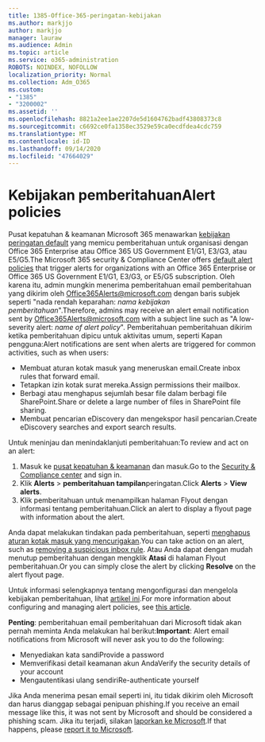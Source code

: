 ```yaml
---
title: 1385-Office-365-peringatan-kebijakan
ms.author: markjjo
author: markjjo
manager: lauraw
ms.audience: Admin
ms.topic: article
ms.service: o365-administration
ROBOTS: NOINDEX, NOFOLLOW
localization_priority: Normal
ms.collection: Adm_O365
ms.custom:
- "1385"
- "3200002"
ms.assetid: ''
ms.openlocfilehash: 8821a2ee1ae2207de5d1604762badf43808373c8
ms.sourcegitcommit: c6692ce0fa1358ec3529e59ca0ecdfdea4cdc759
ms.translationtype: MT
ms.contentlocale: id-ID
ms.lasthandoff: 09/14/2020
ms.locfileid: "47664029"
---
```

# <a name="alert-policies"></a><span data-ttu-id="28690-102">Kebijakan pemberitahuan</span><span class="sxs-lookup"><span data-stu-id="28690-102">Alert policies</span></span>

<span data-ttu-id="28690-103">Pusat kepatuhan & keamanan Microsoft 365 menawarkan [kebijakan peringatan default](https://docs.microsoft.com/microsoft-365/compliance/alert-policies#default-alert-policies) yang memicu pemberitahuan untuk organisasi dengan Office 365 Enterprise atau Office 365 US Government E1/G1, E3/G3, atau E5/G5.</span><span class="sxs-lookup"><span data-stu-id="28690-103">The Microsoft 365 security & Compliance Center offers [default alert policies](https://docs.microsoft.com/microsoft-365/compliance/alert-policies#default-alert-policies) that trigger alerts for organizations with an Office 365 Enterprise or Office 365 US Government E1/G1, E3/G3, or E5/G5 subscription.</span></span> <span data-ttu-id="28690-104">Oleh karena itu, admin mungkin menerima pemberitahuan email pemberitahuan yang dikirim oleh Office365Alerts@microsoft.com dengan baris subjek seperti "nada rendah keparahan: *nama kebijakan pemberitahuan*".</span><span class="sxs-lookup"><span data-stu-id="28690-104">Therefore, admins may receive an alert email notification sent by Office365Alerts@microsoft.com with a subject line such as "A low-severity alert: *name of alert policy*".</span></span> <span data-ttu-id="28690-105">Pemberitahuan pemberitahuan dikirim ketika pemberitahuan dipicu untuk aktivitas umum, seperti Kapan pengguna:</span><span class="sxs-lookup"><span data-stu-id="28690-105">Alert notifications are sent when alerts are triggered for common activities, such as when users:</span></span>

- <span data-ttu-id="28690-106">Membuat aturan kotak masuk yang meneruskan email.</span><span class="sxs-lookup"><span data-stu-id="28690-106">Create inbox rules that forward email.</span></span>
- <span data-ttu-id="28690-107">Tetapkan izin kotak surat mereka.</span><span class="sxs-lookup"><span data-stu-id="28690-107">Assign permissions their mailbox.</span></span>
- <span data-ttu-id="28690-108">Berbagi atau menghapus sejumlah besar file dalam berbagi file SharePoint.</span><span class="sxs-lookup"><span data-stu-id="28690-108">Share or delete a large number of files in SharePoint file sharing.</span></span>
- <span data-ttu-id="28690-109">Membuat pencarian eDiscovery dan mengekspor hasil pencarian.</span><span class="sxs-lookup"><span data-stu-id="28690-109">Create eDiscovery searches and export search results.</span></span>

<span data-ttu-id="28690-110">Untuk meninjau dan menindaklanjuti pemberitahuan:</span><span class="sxs-lookup"><span data-stu-id="28690-110">To review and act on an alert:</span></span>

1. <span data-ttu-id="28690-111">Masuk ke [pusat kepatuhan & keamanan](https://protection.office.com) dan masuk.</span><span class="sxs-lookup"><span data-stu-id="28690-111">Go to the [Security & Compliance center](https://protection.office.com) and sign in.</span></span>
2. <span data-ttu-id="28690-112">Klik **Alerts**  >  **pemberitahuan tampilan**peringatan.</span><span class="sxs-lookup"><span data-stu-id="28690-112">Click **Alerts** > **View alerts**.</span></span>
3. <span data-ttu-id="28690-113">Klik pemberitahuan untuk menampilkan halaman Flyout dengan informasi tentang pemberitahuan.</span><span class="sxs-lookup"><span data-stu-id="28690-113">Click an alert to display a flyout page with information about the alert.</span></span>

<span data-ttu-id="28690-114">Anda dapat melakukan tindakan pada pemberitahuan, seperti [menghapus aturan kotak masuk yang mencurigakan](https://docs.microsoft.com/microsoft-365/security/office-365-security/responding-to-a-compromised-email-account).</span><span class="sxs-lookup"><span data-stu-id="28690-114">You can take action on an alert, such as [removing a suspicious inbox rule](https://docs.microsoft.com/microsoft-365/security/office-365-security/responding-to-a-compromised-email-account).</span></span> <span data-ttu-id="28690-115">Atau Anda dapat dengan mudah menutup pemberitahuan dengan mengklik **Atasi** di halaman Flyout pemberitahuan.</span><span class="sxs-lookup"><span data-stu-id="28690-115">Or you can simply close the alert by clicking **Resolve** on the alert flyout page.</span></span>

<span data-ttu-id="28690-116">Untuk informasi selengkapnya tentang mengonfigurasi dan mengelola kebijakan pemberitahuan, lihat  [artikel ini](https://docs.microsoft.com/microsoft-365/compliance/alert-policies).</span><span class="sxs-lookup"><span data-stu-id="28690-116">For more information about configuring and managing alert policies, see  [this article](https://docs.microsoft.com/microsoft-365/compliance/alert-policies).</span></span>

<span data-ttu-id="28690-117">**Penting**: pemberitahuan email pemberitahuan dari Microsoft tidak akan pernah meminta Anda melakukan hal berikut:</span><span class="sxs-lookup"><span data-stu-id="28690-117">**Important**: Alert email notifications from Microsoft will never ask you to do the following:</span></span>

- <span data-ttu-id="28690-118">Menyediakan kata sandi</span><span class="sxs-lookup"><span data-stu-id="28690-118">Provide a password</span></span>
- <span data-ttu-id="28690-119">Memverifikasi detail keamanan akun Anda</span><span class="sxs-lookup"><span data-stu-id="28690-119">Verify the security details of your account</span></span>
- <span data-ttu-id="28690-120">Mengautentikasi ulang sendiri</span><span class="sxs-lookup"><span data-stu-id="28690-120">Re-authenticate yourself</span></span>

<span data-ttu-id="28690-121">Jika Anda menerima pesan email seperti ini, itu tidak dikirim oleh Microsoft dan harus dianggap sebagai penipuan phishing.</span><span class="sxs-lookup"><span data-stu-id="28690-121">If you receive an email message like this, it was not sent by Microsoft and should be considered a phishing scam.</span></span> <span data-ttu-id="28690-122">Jika itu terjadi, silakan [laporkan ke Microsoft](https://docs.microsoft.com/microsoft-365/security/office-365-security/report-junk-email-and-phishing-scams-in-outlook-on-the-web-eop).</span><span class="sxs-lookup"><span data-stu-id="28690-122">If that happens, please [report it to Microsoft](https://docs.microsoft.com/microsoft-365/security/office-365-security/report-junk-email-and-phishing-scams-in-outlook-on-the-web-eop).</span></span>